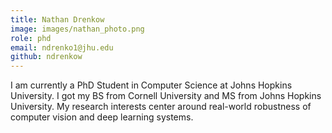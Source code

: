 ```yaml
---
title: Nathan Drenkow
image: images/nathan_photo.png
role: phd
email: ndrenko1@jhu.edu
github: ndrenkow
---
```


I am currently a PhD Student in Computer Science at Johns Hopkins University. I got my BS from Cornell University and MS from Johns Hopkins University.  My research interests center around real-world robustness of computer vision and deep learning systems.
 


